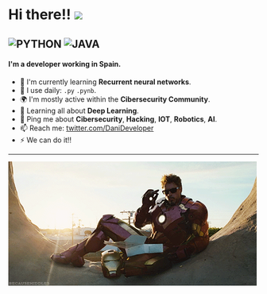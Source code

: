 
# Hi there!! <img src="https://media.giphy.com/media/hvRJCLFzcasrR4ia7z/giphy.gif" width="25px">
![PYTHON](https://img.shields.io/badge/Python-Advanced-orange)
![JAVA](https://img.shields.io/badge/Java-Intermediate-blue)
---
#### I'm a developer working in Spain.

- 🧠 I'm currently learning **Recurrent neural networks**.
- 🔨 I use daily: `.py` `.pynb`.
- 🌍 I'm mostly active within the **Cibersecurity Community**.                            
- 🌱 Learning all about **Deep Learning**.
- 💬 Ping me about **Cibersecurity**, **Hacking**, **IOT**, **Robotics**, **AI**.
- 📫 Reach me: [twitter.com/DaniDeveloper](https://twitter.com/DaniDeveloper)
- ⚡️ We can do it!!
---
![](donut.gif)
